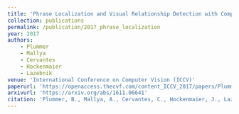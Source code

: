 ```yaml
---
title: 'Phrase Localization and Visual Relationship Detection with Comprehensive Image-Language Cues'
collection: publications
permalink: /publication/2017_phrase_localization
year: 2017
authors: 
    - Plummer
    - Mallya
    - Cervantes
    - Hockenmaier
    - Lazebnik
venue: 'International Conference on Computer Vision (ICCV)'
paperurl: 'https://openaccess.thecvf.com/content_ICCV_2017/papers/Plummer_Phrase_Localization_and_ICCV_2017_paper.pdf'
arxivurl: 'https://arxiv.org/abs/1611.06641'
citation: 'Plummer, B., Mallya, A., Cervantes, C., Hockenmaier, J., Lazebnik, S. (2017).  &quot;Phrase Localization and Visual Relationship Detection with Comprehensive Image-Language Cues&quot; International Conference on Computer Vision.'
---
```

